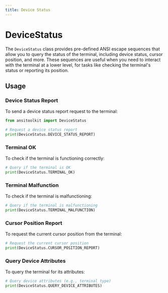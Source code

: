 ```yaml
---
title: Device Status
---
```

# DeviceStatus

The `DeviceStatus` class provides pre-defined ANSI escape sequences that allow you to query the status of the terminal, including device status, cursor position, and more. These sequences are useful when you need to interact with the terminal at a lower level, for tasks like checking the terminal's status or reporting its position.

## Usage

### Device Status Report

To send a device status report request to the terminal:

```python
from ansitoolkit import DeviceStatus

# Request a device status report
print(DeviceStatus.DEVICE_STATUS_REPORT)
```

### Terminal OK

To check if the terminal is functioning correctly:

```python
# Query if the terminal is OK
print(DeviceStatus.TERMINAL_OK)
```

### Terminal Malfunction

To check if the terminal is malfunctioning:

```python
# Query if the terminal is malfunctioning
print(DeviceStatus.TERMINAL_MALFUNCTION)
```

### Cursor Position Report

To request the current cursor position from the terminal:

```python
# Request the current cursor position
print(DeviceStatus.CURSOR_POSITION_REPORT)
```

### Query Device Attributes

To query the terminal for its attributes:

```python
# Query device attributes (e.g., terminal type)
print(DeviceStatus.QUERY_DEVICE_ATTRIBUTES)
```
